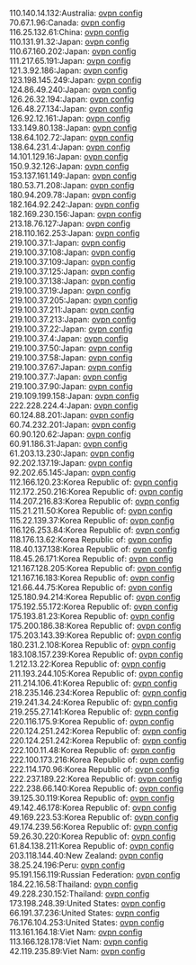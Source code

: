 110.140.14.132:Australia: [ovpn config](vpn/110_140_14_132.ovpn)  
70.67.1.96:Canada: [ovpn config](vpn/70_67_1_96.ovpn)  
116.25.132.61:China: [ovpn config](vpn/116_25_132_61.ovpn)  
110.131.91.32:Japan: [ovpn config](vpn/110_131_91_32.ovpn)  
110.67.160.202:Japan: [ovpn config](vpn/110_67_160_202.ovpn)  
111.217.65.191:Japan: [ovpn config](vpn/111_217_65_191.ovpn)  
121.3.92.186:Japan: [ovpn config](vpn/121_3_92_186.ovpn)  
123.198.145.249:Japan: [ovpn config](vpn/123_198_145_249.ovpn)  
124.86.49.240:Japan: [ovpn config](vpn/124_86_49_240.ovpn)  
126.26.32.194:Japan: [ovpn config](vpn/126_26_32_194.ovpn)  
126.48.27.134:Japan: [ovpn config](vpn/126_48_27_134.ovpn)  
126.92.12.161:Japan: [ovpn config](vpn/126_92_12_161.ovpn)  
133.149.80.138:Japan: [ovpn config](vpn/133_149_80_138.ovpn)  
138.64.102.72:Japan: [ovpn config](vpn/138_64_102_72.ovpn)  
138.64.231.4:Japan: [ovpn config](vpn/138_64_231_4.ovpn)  
14.101.129.16:Japan: [ovpn config](vpn/14_101_129_16.ovpn)  
150.9.32.126:Japan: [ovpn config](vpn/150_9_32_126.ovpn)  
153.137.161.149:Japan: [ovpn config](vpn/153_137_161_149.ovpn)  
180.53.71.208:Japan: [ovpn config](vpn/180_53_71_208.ovpn)  
180.94.209.78:Japan: [ovpn config](vpn/180_94_209_78.ovpn)  
182.164.92.242:Japan: [ovpn config](vpn/182_164_92_242.ovpn)  
182.169.230.156:Japan: [ovpn config](vpn/182_169_230_156.ovpn)  
213.18.76.127:Japan: [ovpn config](vpn/213_18_76_127.ovpn)  
218.110.162.253:Japan: [ovpn config](vpn/218_110_162_253.ovpn)  
219.100.37.1:Japan: [ovpn config](vpn/219_100_37_1.ovpn)  
219.100.37.108:Japan: [ovpn config](vpn/219_100_37_108.ovpn)  
219.100.37.109:Japan: [ovpn config](vpn/219_100_37_109.ovpn)  
219.100.37.125:Japan: [ovpn config](vpn/219_100_37_125.ovpn)  
219.100.37.138:Japan: [ovpn config](vpn/219_100_37_138.ovpn)  
219.100.37.19:Japan: [ovpn config](vpn/219_100_37_19.ovpn)  
219.100.37.205:Japan: [ovpn config](vpn/219_100_37_205.ovpn)  
219.100.37.211:Japan: [ovpn config](vpn/219_100_37_211.ovpn)  
219.100.37.213:Japan: [ovpn config](vpn/219_100_37_213.ovpn)  
219.100.37.22:Japan: [ovpn config](vpn/219_100_37_22.ovpn)  
219.100.37.4:Japan: [ovpn config](vpn/219_100_37_4.ovpn)  
219.100.37.50:Japan: [ovpn config](vpn/219_100_37_50.ovpn)  
219.100.37.58:Japan: [ovpn config](vpn/219_100_37_58.ovpn)  
219.100.37.67:Japan: [ovpn config](vpn/219_100_37_67.ovpn)  
219.100.37.7:Japan: [ovpn config](vpn/219_100_37_7.ovpn)  
219.100.37.90:Japan: [ovpn config](vpn/219_100_37_90.ovpn)  
219.109.199.158:Japan: [ovpn config](vpn/219_109_199_158.ovpn)  
222.228.224.4:Japan: [ovpn config](vpn/222_228_224_4.ovpn)  
60.124.88.201:Japan: [ovpn config](vpn/60_124_88_201.ovpn)  
60.74.232.201:Japan: [ovpn config](vpn/60_74_232_201.ovpn)  
60.90.120.62:Japan: [ovpn config](vpn/60_90_120_62.ovpn)  
60.91.186.31:Japan: [ovpn config](vpn/60_91_186_31.ovpn)  
61.203.13.230:Japan: [ovpn config](vpn/61_203_13_230.ovpn)  
92.202.137.19:Japan: [ovpn config](vpn/92_202_137_19.ovpn)  
92.202.65.145:Japan: [ovpn config](vpn/92_202_65_145.ovpn)  
112.166.120.23:Korea Republic of: [ovpn config](vpn/112_166_120_23.ovpn)  
112.172.250.216:Korea Republic of: [ovpn config](vpn/112_172_250_216.ovpn)  
114.207.216.83:Korea Republic of: [ovpn config](vpn/114_207_216_83.ovpn)  
115.21.211.50:Korea Republic of: [ovpn config](vpn/115_21_211_50.ovpn)  
115.22.139.37:Korea Republic of: [ovpn config](vpn/115_22_139_37.ovpn)  
116.126.253.84:Korea Republic of: [ovpn config](vpn/116_126_253_84.ovpn)  
118.176.13.62:Korea Republic of: [ovpn config](vpn/118_176_13_62.ovpn)  
118.40.137.138:Korea Republic of: [ovpn config](vpn/118_40_137_138.ovpn)  
118.45.26.171:Korea Republic of: [ovpn config](vpn/118_45_26_171.ovpn)  
121.167.128.205:Korea Republic of: [ovpn config](vpn/121_167_128_205.ovpn)  
121.167.16.183:Korea Republic of: [ovpn config](vpn/121_167_16_183.ovpn)  
121.66.44.75:Korea Republic of: [ovpn config](vpn/121_66_44_75.ovpn)  
125.180.94.214:Korea Republic of: [ovpn config](vpn/125_180_94_214.ovpn)  
175.192.55.172:Korea Republic of: [ovpn config](vpn/175_192_55_172.ovpn)  
175.193.81.23:Korea Republic of: [ovpn config](vpn/175_193_81_23.ovpn)  
175.200.186.38:Korea Republic of: [ovpn config](vpn/175_200_186_38.ovpn)  
175.203.143.39:Korea Republic of: [ovpn config](vpn/175_203_143_39.ovpn)  
180.231.2.108:Korea Republic of: [ovpn config](vpn/180_231_2_108.ovpn)  
183.108.157.239:Korea Republic of: [ovpn config](vpn/183_108_157_239.ovpn)  
1.212.13.22:Korea Republic of: [ovpn config](vpn/1_212_13_22.ovpn)  
211.193.244.105:Korea Republic of: [ovpn config](vpn/211_193_244_105.ovpn)  
211.214.106.41:Korea Republic of: [ovpn config](vpn/211_214_106_41.ovpn)  
218.235.146.234:Korea Republic of: [ovpn config](vpn/218_235_146_234.ovpn)  
219.241.34.24:Korea Republic of: [ovpn config](vpn/219_241_34_24.ovpn)  
219.255.27.141:Korea Republic of: [ovpn config](vpn/219_255_27_141.ovpn)  
220.116.175.9:Korea Republic of: [ovpn config](vpn/220_116_175_9.ovpn)  
220.124.251.242:Korea Republic of: [ovpn config](vpn/220_124_251_242.ovpn)  
220.124.251.242:Korea Republic of: [ovpn config](vpn/220_124_251_242.ovpn)  
222.100.11.48:Korea Republic of: [ovpn config](vpn/222_100_11_48.ovpn)  
222.100.173.216:Korea Republic of: [ovpn config](vpn/222_100_173_216.ovpn)  
222.114.170.96:Korea Republic of: [ovpn config](vpn/222_114_170_96.ovpn)  
222.237.189.22:Korea Republic of: [ovpn config](vpn/222_237_189_22.ovpn)  
222.238.66.140:Korea Republic of: [ovpn config](vpn/222_238_66_140.ovpn)  
39.125.30.119:Korea Republic of: [ovpn config](vpn/39_125_30_119.ovpn)  
49.142.46.178:Korea Republic of: [ovpn config](vpn/49_142_46_178.ovpn)  
49.169.223.53:Korea Republic of: [ovpn config](vpn/49_169_223_53.ovpn)  
49.174.239.56:Korea Republic of: [ovpn config](vpn/49_174_239_56.ovpn)  
59.26.30.220:Korea Republic of: [ovpn config](vpn/59_26_30_220.ovpn)  
61.84.138.211:Korea Republic of: [ovpn config](vpn/61_84_138_211.ovpn)  
203.118.144.40:New Zealand: [ovpn config](vpn/203_118_144_40.ovpn)  
38.25.24.196:Peru: [ovpn config](vpn/38_25_24_196.ovpn)  
95.191.156.119:Russian Federation: [ovpn config](vpn/95_191_156_119.ovpn)  
184.22.16.58:Thailand: [ovpn config](vpn/184_22_16_58.ovpn)  
49.228.230.152:Thailand: [ovpn config](vpn/49_228_230_152.ovpn)  
173.198.248.39:United States: [ovpn config](vpn/173_198_248_39.ovpn)  
66.191.37.236:United States: [ovpn config](vpn/66_191_37_236.ovpn)  
76.176.104.253:United States: [ovpn config](vpn/76_176_104_253.ovpn)  
113.161.164.18:Viet Nam: [ovpn config](vpn/113_161_164_18.ovpn)  
113.166.128.178:Viet Nam: [ovpn config](vpn/113_166_128_178.ovpn)  
42.119.235.89:Viet Nam: [ovpn config](vpn/42_119_235_89.ovpn)  
